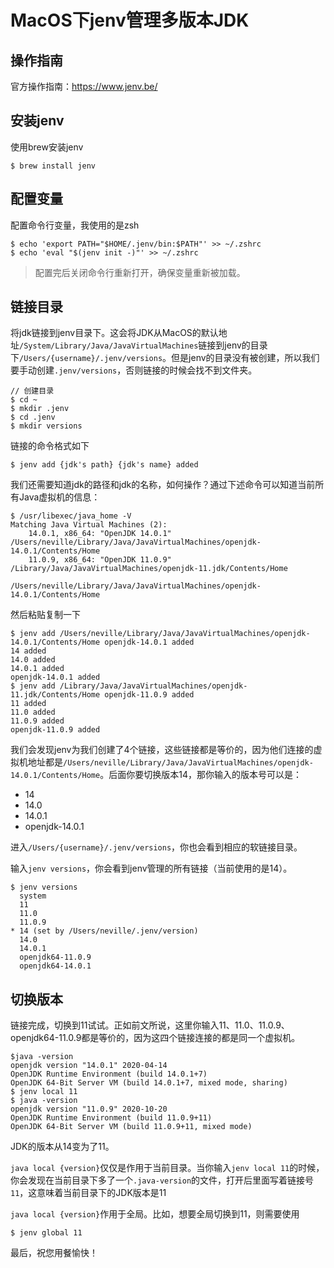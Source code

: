 # MacOS下jenv管理多版本JDK




## 操作指南

官方操作指南：https://www.jenv.be/



## 安装jenv

使用brew安装jenv

```
$ brew install jenv
```



## 配置变量

配置命令行变量，我使用的是zsh

```
$ echo 'export PATH="$HOME/.jenv/bin:$PATH"' >> ~/.zshrc
$ echo 'eval "$(jenv init -)"' >> ~/.zshrc
```

> 配置完后关闭命令行重新打开，确保变量重新被加载。



## 链接目录

将jdk链接到jenv目录下。这会将JDK从MacOS的默认地址`/System/Library/Java/JavaVirtualMachines`链接到jenv的目录下`/Users/{username}/.jenv/versions`。但是jenv的目录没有被创建，所以我们要手动创建`.jenv/versions`，否则链接的时候会找不到文件夹。

```
// 创建目录
$ cd ~
$ mkdir .jenv
$ cd .jenv
$ mkdir versions
```

链接的命令格式如下

```
$ jenv add {jdk's path} {jdk's name} added
```

我们还需要知道jdk的路径和jdk的名称，如何操作？通过下述命令可以知道当前所有Java虚拟机的信息：

```
$ /usr/libexec/java_home -V
Matching Java Virtual Machines (2):
    14.0.1, x86_64:	"OpenJDK 14.0.1"	/Users/neville/Library/Java/JavaVirtualMachines/openjdk-14.0.1/Contents/Home
    11.0.9, x86_64:	"OpenJDK 11.0.9"	/Library/Java/JavaVirtualMachines/openjdk-11.jdk/Contents/Home

/Users/neville/Library/Java/JavaVirtualMachines/openjdk-14.0.1/Contents/Home
```

然后粘贴复制一下

```
$ jenv add /Users/neville/Library/Java/JavaVirtualMachines/openjdk-14.0.1/Contents/Home openjdk-14.0.1 added
14 added
14.0 added
14.0.1 added
openjdk-14.0.1 added
$ jenv add /Library/Java/JavaVirtualMachines/openjdk-11.jdk/Contents/Home openjdk-11.0.9 added
11 added
11.0 added
11.0.9 added
openjdk-11.0.9 added
```

我们会发现jenv为我们创建了4个链接，这些链接都是等价的，因为他们连接的虚拟机地址都是`/Users/neville/Library/Java/JavaVirtualMachines/openjdk-14.0.1/Contents/Home`。后面你要切换版本14，那你输入的版本号可以是：

* 14
* 14.0
* 14.0.1
* openjdk-14.0.1

进入`/Users/{username}/.jenv/versions`，你也会看到相应的软链接目录。

输入`jenv versions`，你会看到jenv管理的所有链接（当前使用的是14）。

```
$ jenv versions
  system
  11
  11.0
  11.0.9
* 14 (set by /Users/neville/.jenv/version)
  14.0
  14.0.1
  openjdk64-11.0.9
  openjdk64-14.0.1
```



## 切换版本

链接完成，切换到11试试。正如前文所说，这里你输入11、11.0、11.0.9、openjdk64-11.0.9都是等价的，因为这四个链接连接的都是同一个虚拟机。

```
$java -version
openjdk version "14.0.1" 2020-04-14
OpenJDK Runtime Environment (build 14.0.1+7)
OpenJDK 64-Bit Server VM (build 14.0.1+7, mixed mode, sharing)
$ jenv local 11
$ java -version
openjdk version "11.0.9" 2020-10-20
OpenJDK Runtime Environment (build 11.0.9+11)
OpenJDK 64-Bit Server VM (build 11.0.9+11, mixed mode)
```

JDK的版本从14变为了11。

`java local {version}`仅仅是作用于当前目录。当你输入`jenv local 11`的时候，你会发现在当前目录下多了一个`.java-version`的文件，打开后里面写着链接号`11`，这意味着当前目录下的JDK版本是11

`java local {version}`作用于全局。比如，想要全局切换到11，则需要使用

```
$ jenv global 11
```

最后，祝您用餐愉快！
